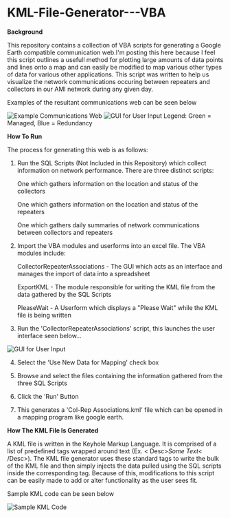 # KML-File-Generator---VBA

**Background**

This repository contains a collection of VBA scripts for generating a Google Earth compatible communication web.I'm posting this here because I feel this script outlines a usefull method for plotting large amounts of data points and lines onto a map and can easily be modified to map various other types of data for various other applications. This script was written to help us visualize the network communications occuring between repeaters and collectors in our AMI network during any given day. 

Examples of the resultant communications web can be seen below

![Example Communications Web](https://cloud.githubusercontent.com/assets/11066939/9762504/ef21551c-56d1-11e5-86c0-213142a93efd.JPG)
![GUI for User Input](https://cloud.githubusercontent.com/assets/11066939/9762505/f2291736-56d1-11e5-9f20-c1891dfd4a39.JPG)
Legend: Green = Managed, Blue = Redundancy

**How To Run**

The process for generating this web is as follows:

  1) Run the SQL Scripts (Not Included in this Repository) which collect information on network performance. There are three distinct scripts:
  
      One which gathers information on the location and status of the collectors
      
      One which gathers information on the location and status of the repeaters 
      
      One which gathers daily summaries of network communications between collectors and repeaters
      
  2) Import the VBA modules and userforms into an excel file. The VBA modules include:
  
      CollectorRepeaterAssociations - The GUI which acts as an interface and manages the import of data into a spreadsheet
      
      ExportKML - The module responsible for writing the KML file from the data gathered by the SQL Scripts
      
      PleaseWait - A Userform which displays a "Please Wait" while the KML file is being written
      
  3) Run the 'CollectorRepeaterAssociations' script, this launches the user interface seen below...
  
  ![GUI for User Input](https://cloud.githubusercontent.com/assets/11066939/9762519/083258da-56d2-11e5-8d1c-4ca2da241f5b.JPG)
  
  4) Select the 'Use New Data for Mapping' check box
  
  5) Browse and select the files containing the information gathered from the three SQL Scripts
  
  6) Click the 'Run' Button
  
  7) This generates a 'Col-Rep Associations.kml' file which can be opened in a mapping program like google earth.

**How The KML File Is Generated**

A KML file is written in the Keyhole Markup Language. It is comprised of a list of predefined tags wrapped around text (Ex. < Desc>*Some Text*< /Desc>). The KML file generator uses these standard tags to write the bulk of the KML file and then simply injects the data pulled using the SQL scripts inside the corresponding tag. Because of this, modifications to this script can be easily made to add or alter functionality as the user sees fit.

Sample KML code can be seen below

![Sample KML Code](https://cloud.githubusercontent.com/assets/11066939/9763257/99c761ec-56d6-11e5-8d1c-8868298ec47b.JPG)


